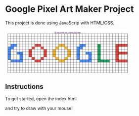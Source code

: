 # Google Pixel Art Maker Project
This project is done using JavaScrip with HTML/CSS.

<img src="Google.png" width = "80%" >

## Instructions

To get started, open the index.html

and try to draw with your mouse!

